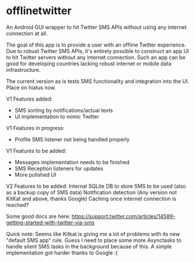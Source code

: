 offlinetwitter
==============

An Android GUI wrapper to hit Twitter SMS APIs without using any internet connection at all.

The goal of this app is to provide a user with an offline Twitter experience. 
Due to robust Twitter SMS APIs, it's entirely possible to construct an app UI to hit Twitter servers without any internet connection.
Such an app can be good for developing countries lacking robust internet or mobile data infrastructure.

The current version as is tests SMS functionality and integration into the UI. Place on hiatus now.

V1 Features added:
- SMS sorting by notifications/actual texts
- UI implementation to mimic Twitter

V1 Features in progress:
- Profile SMS listener not being handled properly

V1 Features to be added:
- Messages implementation needs to be finished
- SMS Reception listeners for updates
- More polished UI

V2 Features to be added:
Internal SQLite DB to store SMS to be used (also as a backup copy of SMS data)
Notification detection (Any version not KitKat and above, thanks Google)
Caching once internet connection is reached?

Some good docs are here:
https://support.twitter.com/articles/14589-getting-started-with-twitter-via-sms


Quick note:
Seems like Kitkat is giving me a lot of problems with its new "default SMS app" rule. Guess I need to place some more Asynctasks to handle silent SMS tasks in the background because of this. A simple implementation got harder thanks to Google :(

